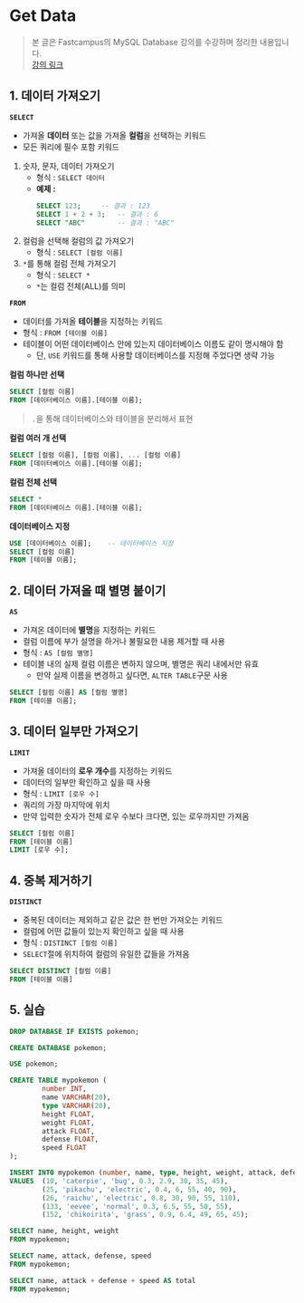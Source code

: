 # **Get Data**

> 본 글은 Fastcampus의 MySQL Database 강의를 수강하며 정리한 내용입니다.  
> [강의 링크](https://fastcampus.co.kr/data_online_sql)

## **1. 데이터 가져오기**

**`SELECT`**
* 가져올 **데이터** 또는 값을 가져올 **컬럼**을 선택하는 키워드
* 모든 쿼리에 필수 포함 키워드

1. 숫자, 문자, 데이터 가져오기
	* 형식 : `SELECT 데이터`
	* **예제 :**
		```SQL
		SELECT 123;		-- 결과 : 123
		SELECT 1 + 2 + 3;	-- 결과 : 6
		SELECT "ABC"		-- 결과 : "ABC"
		```
2. 컬럼을 선택해 컬럼의 값 가져오기
	* 형식 : `SELECT [컬럼 이름]`
3. `*`를 통해 컬럼 전체 가져오기
	* 형식 : `SELECT *`
	* `*`는 컬럼 전체(ALL)를 의미

**`FROM`**
* 데이터를 가져올 **테이블**을 지정하는 키워드
* 형식 : `FROM [테이블 이름]`
* 테이블이 어떤 데이터베이스 안에 있는지 데이터베이스 이름도 같이 명시해야 함
	* 단, `USE` 키워드를 통해 사용할 데이터베이스를 지정해 주었다면 생략 가능

**컬럼 하나만 선택**

```SQL
SELECT [컬럼 이름]
FROM [데이터베이스 이름].[테이블 이름];
```

> `.`을 통해 데이터베이스와 테이블을 분리해서 표현

**컬럼 여러 개 선택**

```SQL
SELECT [컬럼 이름], [컬럼 이름], ... [컬럼 이름]
FROM [데이터베이스 이름].[테이블 이름];
```

**컬럼 전체 선택**

```SQL
SELECT *
FROM [데이터베이스 이름].[테이블 이름];
```

**데이터베이스 지정**

```SQL
USE [데이터베이스 이름];	-- 데이터베이스 지정
SELECT [컬럼 이름]
FROM [테이블 이름];
```

## **2. 데이터 가져올 때 별명 붙이기**

**`AS`**
* 가져온 데이터에 **별명**을 지정하는 키워드
* 컬럼 이름에 부가 설명을 하거나 불필요한 내용 제거할 때 사용
* 형식 : `AS [컬럼 별명]`
* 테이블 내의 실제 컬럼 이름은 변하지 않으며, 별명은 쿼리 내에서만 유효
	* 만약 실제 이름을 변경하고 싶다면, `ALTER TABLE`구문 사용


```SQL
SELECT [컬럼 이름] AS [컬럼 별명]
FROM [테이블 이름];
```

## **3. 데이터 일부만 가져오기**

**`LIMIT`**
* 가져올 데이터의 **로우 개수**를 지정하는 키워드
* 데이터의 일부만 확인하고 싶을 때 사용
* 형식 : `LIMIT [로우 수]`
* 쿼리의 가장 마지막에 위치
* 만약 입력한 숫자가 전체 로우 수보다 크다면, 있는 로우까지만 가져옴

```SQL
SELECT [컬럼 이름]
FROM [테이블 이름]
LIMIT [로우 수];
```

## **4. 중복 제거하기**

**`DISTINCT`**
* 중복된 데이터는 제외하고 같은 값은 한 번만 가져오는 키워드
* 컬럼에 어떤 값들이 있는지 확인하고 싶을 때 사용
* 형식 : `DISTINCT [컬럼 이름]`
* `SELECT`절에 위치하여 컬럼의 유일한 값들을 가져옴

```SQL
SELECT DISTINCT [컬럼 이름]
FROM [테이블 이름]
```

## **5. 실습**

```SQL
DROP DATABASE IF EXISTS pokemon;

CREATE DATABASE pokemon;

USE pokemon;

CREATE TABLE mypokemon (
		number INT,
		name VARCHAR(20),
		type VARCHAR(20),
		height FLOAT,
		weight FLOAT,
		attack FLOAT,
		defense FLOAT,
		speed FLOAT
);

INSERT INTO mypokemon (number, name, type, height, weight, attack, defense, speed)
VALUES	(10, 'caterpie', 'bug', 0.3, 2.9, 30, 35, 45),
		(25, 'pikachu', 'electric', 0.4, 6, 55, 40, 90),
		(26, 'raichu', 'electric', 0.8, 30, 90, 55, 110),
		(133, 'eevee', 'normal', 0.3, 6.5, 55, 50, 55),
		(152, 'chikoirita', 'grass', 0.9, 6.4, 49, 65, 45);

SELECT name, height, weight
FROM mypokemon;

SELECT name, attack, defense, speed
FROM mypokemon;

SELECT name, attack + defense + speed AS total
FROM mypokemon;
```
